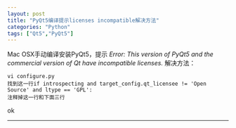 ```yaml
---
layout: post
title: "PyQt5编译提示licenses incompatible解决方法"
categories: "Python"
tags: ["Qt5","PyQt5"]
--- 
```

Mac OSX手动编译安装PyQt5，提示
*Error: This version of PyQt5 and the commercial version of Qt have incompatible licenses.*
解决方法：
	
	vi configure.py
	找到这一行if introspecting and target_config.qt_licensee != 'Open Source' and ltype == 'GPL':
	注释掉这一行和下面三行

ok

---
